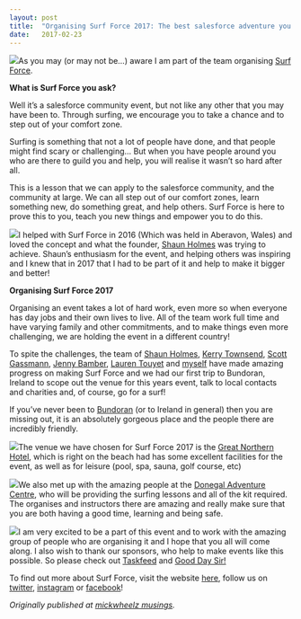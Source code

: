 ```yaml
---
layout:	post
title:	"Organising Surf Force 2017: The best salesforce adventure you will have this year!"
date:	2017-02-23
---
```


  ![](/img/0*oYva0Kadm4otSzG1.jpg)As you may (or may not be…) aware I am part of the team organising [Surf Force](https://www.surfforce.co).

**What is Surf Force you ask?**

Well it’s a salesforce community event, but not like any other that you may have been to. Through surfing, we encourage you to take a chance and to step out of your comfort zone.

Surfing is something that not a lot of people have done, and that people might find scary or challenging… But when you have people around you who are there to guild you and help, you will realise it wasn’t so hard after all.

This is a lesson that we can apply to the salesforce community, and the community at large. We can all step out of our comfort zones, learn something new, do something great, and help others. Surf Force is here to prove this to you, teach you new things and empower you to do this.

![](/img/0*_z0qUvH86GhthgGY.jpg)I helped with Surf Force in 2016 (Which was held in Aberavon, Wales) and loved the concept and what the founder, [Shaun Holmes](https://twitter.com/ShaunHolmless) was trying to achieve. Shaun’s enthusiasm for the event, and helping others was inspiring and I knew that in 2017 that I had to be part of it and help to make it bigger and better!

**Organising Surf Force 2017**

Organising an event takes a lot of hard work, even more so when everyone has day jobs and their own lives to live. All of the team work full time and have varying family and other commitments, and to make things even more challenging, we are holding the event in a different country!

To spite the challenges, the team of [Shaun Holmes](https://twitter.com/ShaunHolmless), [Kerry Townsend](https://twitter.com/KerryTownsend), [Scott Gassmann](https://twitter.com/scottgassmann), [Jenny Bamber](https://twitter.com/Jenny_Bamber), [Lauren Touyet](https://twitter.com/LaurenTouyet) and [myself](https://twitter.com/mickwheelz_) have made amazing progress on making Surf Force and we had our first trip to Bundoran, Ireland to scope out the venue for this years event, talk to local contacts and charities and, of course, go for a surf!

If you’ve never been to [Bundoran](http://discoverbundoran.com/) (or to Ireland in general) then you are missing out, it is an absolutely gorgeous place and the people there are incredibly friendly.

![](/img/0*TXdiKs9sVYKwjoG5.jpg)The venue we have chosen for Surf Force 2017 is the [Great Northern Hotel](http://www.greatnorthernhotel.com/), which is right on the beach had has some excellent facilities for the event, as well as for leisure (pool, spa, sauna, golf course, etc)

![](/img/0*bgloveHFrxfS0Xr9.jpg)We also met up with the amazing people at the [Donegal Adventure Centre](https://twitter.com/dacsurf), who will be providing the surfing lessons and all of the kit required. The organises and instructors there are amazing and really make sure that you are both having a good time, learning and being safe.

![](/img/0*gqWI0CeOFtVtuxvA.jpg)I am very excited to be a part of this event and to work with the amazing group of people who are organising it and I hope that you all will come along. I also wish to thank our sponsors, who help to make events like this possible. So please check out [Taskfeed](https://www.taskfeedapp.com/) and [Good Day Sir!](http://www.gooddaysirpodcast.com/)

To find out more about Surf Force, visit the website [here](https://www.surfforce.co), follow us on [twitter](https://www.twitter.com/surfforce), [instagram](https://www.instagram.com/surfforce.co) or [facebook](https://www.facebook.com/surfforce)!

*Originally published at *[*mickwheelz musings*](http://www.mickwheelz.net/2017/02/23/organising-surf-force-2017/)*.*

  